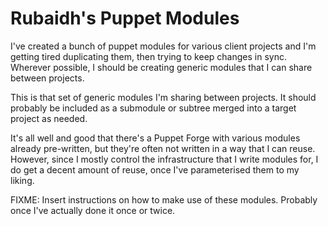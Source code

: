 # Rubaidh's Puppet Modules

I've created a bunch of puppet modules for various client projects and I'm
getting tired duplicating them, then trying to keep changes in sync. Wherever
possible, I should be creating generic modules that I can share between
projects.

This is that set of generic modules I'm sharing between projects. It should
probably be included as a submodule or subtree merged into a target project as
needed.

It's all well and good that there's a Puppet Forge with various modules already
pre-written, but they're often not written in a way that I can reuse. However,
since I mostly control the infrastructure that I write modules for, I do get a
decent amount of reuse, once I've parameterised them to my liking.

FIXME: Insert instructions on how to make use of these modules. Probably once
I've actually done it once or twice.

